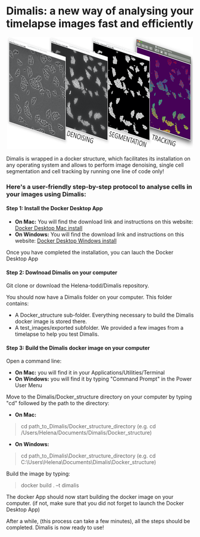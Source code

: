 # Dimalis: a new way of analysing your timelapse images fast and efficiently

<p align="center">
  <img width="500" height="300" src="https://github.com/Helena-todd/Dimalis/blob/master/dimalis_pipeline.png">
</p>

Dimalis is wrapped in a docker structure, which facilitates its installation on any operating system and allows to perform image denoising, single cell segmentation and cell tracking by running one line of code only!

### Here's a user-friendly step-by-step protocol to analyse cells in your images using Dimalis:

#### Step 1: Install the Docker Desktop App

- **On Mac:** You will find the download link and instructions on this website: [Docker Desktop Mac install](https://docs.docker.com/desktop/mac/install/)
- **On Windows:** You will find the download link and instructions on this website: [Docker Desktop Windows install](https://docs.docker.com/desktop/windows/install/)

Once you have completed the installation, you can lauch the Docker Desktop App

#### Step 2: Dowlnoad Dimalis on your computer

Git clone or download the Helena-todd/Dimalis repository.

You should now have a Dimalis folder on your computer. This folder contains:
- A Docker_structure sub-folder. Everything necessary to build the Dimalis docker image is stored there.
- A test_images/exported subfolder. We provided a few images from a timelapse to help you test Dimalis. 

#### Step 3: Build the Dimalis docker image on your computer

Open a command line:
- **On Mac:** you will find it in your Applications/Utilities/Terminal
- **On Windows:** you will find it by typing "Command Prompt" in the Power User Menu

Move to the Dimalis/Docker_structure directory on your computer by typing "cd" followed by the path to the directory:
- **On Mac:** 
> cd path_to_Dimalis/Docker_structure_directory
(e.g. cd /Users/Helena/Documents/Dimalis/Docker_structure)
- **On Windows:** 
> cd path_to_Dimalis\Docker_structure_directory
(e.g. cd C:\Users\Helena\Documents\Dimalis\Docker_structure)

Build the image by typing:
> docker build . –t dimalis

The docker App should now start building the docker image on your computer. 
(if not, make sure that you did not forget to launch the Docker Desktop App)

After a while, (this process can take a few minutes), all the steps should be completed. Dimalis is now ready to use!
